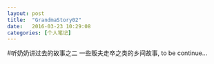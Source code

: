 ```yaml
---
layout: post
title:  "GrandmaStory02"
date:   2016-03-23 10:29:08
categories: [个人笔记]
---
```


#听奶奶讲过去的故事之二
一些贩夫走卒之类的乡间故事, to be continue...
